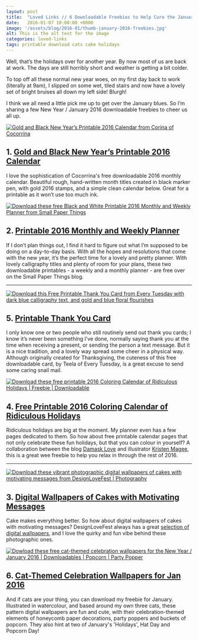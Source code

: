 ```yaml
---
layout: post
title:  "Loved Links // 6 Downloadable Freebies to Help Cure the January Blues"
date:   2016-01-07 10:00:00 +0000
image: '/assets/blog/2016-01/thumb-january-2016-freebies.jpg'
alt: This is the alt text for the image
categories: loved-links
tags: printable download cats cake holidays
---
```



<p class="intro">Well, that’s the holidays over for another year. By now most of us are back at work. The days are still horribly short and weather is getting a bit colder.</p>

To top off all these normal new year woes, on my first day back to work (literally at 9am), I slipped on some wet, tiled stairs and now have a lovely set of bright bruises all down my left side! Blurgh!

I think we all need a little pick me up to get over the January blues. So I’m sharing a few New Year / January 2016 downloadable freebies to cheer us all up.

<div class="row">
	<div class="col-md-6">
		<a href="http://www.cocorrina.com/2016-calendar-printable/" title="Download this free Gold and Black New Year’s Printable 2016 Calendar from Corina of Cocorrina | Paper | Dowbloadable Freebie"><img src="/assets/blog/2016-01/gold-black-new-year-printable-2016-calendar.jpg" alt="Gold and Black New Year’s Printable 2016 Calendar from Corina of Cocorrina"></a>
		<h2>1. <a href="http://www.cocorrina.com/2016-calendar-printable/" title="Download this free Gold and Black New Year’s Printable 2016 Calendar from Corina of Cocorrina">Gold and Black New Year’s Printable 2016 Calendar</a></h2>
		<p>I love the sophistication of Cocorrina's free downloadable 2016 monthly calendar. Beautiful rough, hand-written month titles created in black marker pen, with gold 2016 stamps, and a simple clean calendar below. Great for a printable as it won’t use too much ink.</p>
	</div>
	<div class="col-md-6">
		<a href="http://www.smallpaperthings.com/free-printable-calendar-2016-weekly-planner-printables/" title="Download these free Black and White Printable 2016 Monthly and Weekly Planner from Small Paper Things"><img src="/assets/blog/2016-01/black-white-printable-2016-monthly-weekly-planner.jpg" alt="Download these free Black and White Printable 2016 Monthly and Weekly Planner from Small Paper Things"></a>
		<h2>2. <a href="http://www.smallpaperthings.com/free-printable-calendar-2016-weekly-planner-printables/" title="Download these free Black and White Printable 2016 Monthly and Weekly Planner from Small Paper Things">Printable 2016 Monthly and Weekly Planner</a></h2>
		<p>If I don’t plan things out, I find it hard to figure out what I’m supposed to be doing on a day-to-day basis. With all the hopes and resolutions that come with the new year, it’s the perfect time for a lovely and pretty planner. With lovely calligraphy titles and plenty of room for your plans, these two downloadable printables - a weekly and a monthly planner - are free over on the Small Paper Things blog.</p>
	</div>
</div>

* * *

<div class="row">
	<div class="col-md-6">
		<a href="https://every-tuesday.com/freebie-printable-thank-you-card/" title="Download this Free Printable Thank You Card from Every Tuesday"><img src="/assets/blog/2016-01/printable-thank-you-card.jpg" alt="Download this Free Printable Thank You Card from Every Tuesday with dark blue calligraphy text, and gold and blue floral flourishes"></a>
		<h2>5. <a href="https://every-tuesday.com/freebie-printable-thank-you-card/" title="Download this Free Printable Thank You Card from Every Tuesday">Printable Thank You Card</a></h2>
		<p>I only know one or two people who still routinely send out thank you cards; I know it’s never been something I’ve done, normally saying thank you at the time when receiving a present, or sending the person a text message. But it is a nice tradition, and a lovely way spread some cheer in a physical way. Although originally created for Thanksgiving, the cuteness of this free downloadable card, by Teela of Every Tuesday, is a great excuse to send some caring snail mail.</p>
	</div>
	<div class="col-md-6">
		<a href="http://www.damasklove.com/free-printable-coloring-calendar-pages/" title="Download these free printable 2016 Coloring Calendar of Ridiculous Holidays"><img src="/assets/blog/2016-01/printable-coloring-calendar-pages.jpg" alt="Download these free printable 2016 Coloring Calendar of Ridiculous Holidays | Freebie | Downloadable"></a>
		<h2>4. <a href="http://www.damasklove.com/free-printable-coloring-calendar-pages/" title="Download this free pink and blue Inspiring New Year Quote Wallpaper">Free Printable 2016 Coloring Calendar of Ridiculous Holidays</a></h2>
		<p>Ridiculous holidays are big at the moment. My planner even has a few pages dedicated to them. So how about free printable calendar pages that not only celebrate these fun holidays, but that you can colour in yourself? A collaboration between the blog <a href="http://www.damasklove.com/">Damask Love</a> and illustrator <a href="http://www.kbecca.com">Kristen Magee</a>, this is a great wee freebie to help you relax in through the rest of 2016.</p>
	</div>
</div>

* * *

<div class="row">
	<div class="col-md-6">
		<a href="http://www.designlovefest.com/2016/01/dress-your-tech-124/" title="Download these photographic digital wallpapers of cakes with motivating messages from DesignLoveFest"><img src="/assets/blog/2016-01/motivating-cake-wallpaper.jpg" alt="Download these vibrant photographic digital wallpapers of cakes with motivating messages from DesignLoveFest | Photography"></a>
		<h2>3. <a href="http://www.designlovefest.com/2016/01/dress-your-tech-124/" title="Download these photographic digital wallpapers of cakes with motivating messages from DesignLoveFest">Digital Wallpapers of Cakes with Motivating Messages</a></h2>
		<p>Cake makes everything better. So how about digital wallpapers of cakes with motivating messages? DesignLoveFest always has a great <a href="http://www.designlovefest.com/category/downloads/" title="Digital Wallpapers from DesignLoveFest">selection of digital wallpapers</a>, and I love the quirky and fun vibe behind these photographic ones.</p>
	</div>
	<div class="col-md-6">
		<a href="/freebie/2015/12/31/cat-celebration-wallpapers.html" title="Dowload these free cat-themed celebration wallpapers for the New Year / January 2016"><img src="/assets/blog/2016-01/freebie-january-2016-cat-celebration-wallpaper.jpg" alt="Dowload these free cat-themed celebration wallpapers for the New Year / January 2016 | Downloadables | Popcorn | Party Popper"></a>
		<h2>6. <a href="/freebie/2015/12/31/cat-celebration-wallpapers.html" title="Dowload these free cat-themed celebration wallpapers for the New Year / January 2016">Cat-Themed Celebration Wallpapers for Jan 2016</a></h2>
		<p>And if cats are your thing, you can download my freebie for January. Illustrated in watercolour, and based around my own three cats, these pattern digital wallpapers are fun and cute, with their celebration-themed elements of honeycomb paper decorations, party poppers and buckets of popcorn. They also hint at two of January's 'Holidays', Hat Day and Popcorn Day!</p>
	</div>
</div>

<div style="display: none;">
	<img src="/assets/blog/2016-01/downloadable-freebies-to-cure-the-january-blues.jpg" alt="Loved Links // 6 Downloadable Freebies to Help Cure the January Blues" title="Loved Links // 6 Downloadable Freebies to Help Cure the January Blues by @arosecast">
</div>